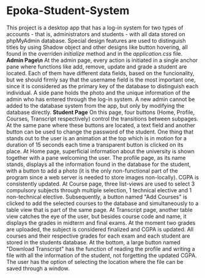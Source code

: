 # Epoka-Student-System
This project is a desktop app that has a log-in system for two types of accounts - that is, administrators and students - with all data stored on phpMyAdmin database.
Special design features are used to distinguish titles by using Shadow object and other designs like button hovering, all found in the overriden *initialize* method and in the *application.css* file.
**Admin Page\n**
At the admin page, every action is initiated in a single anchor pane where functions like add, remove, update and grade a student are located. Each of them have different data fields, based on the funcionality, but we should firmly say that the username field is the most important one, since it is considered as the primary key of the database to distinguish each individual. 
A side pane holds the photo and the unique information of the admin who has entered through the log-in system. A new admin cannot be added to the database system from the app, but only by modifying the database directly.
**Student Page**
On this page, four buttons (Home, Profile, Courses, Transcript respectively) control the transitions between subpages. At the same pane where these buttons are located, a text field and another button can be used to change the password of the student. One thing that stands out to the user is an animation at the top which is in motion for a duration of 15 seconds each time a transparent button is clicked on its place.
At Home page, superficial information about the university is shown together with a pane welcoming the user.
The profile page, as its name stands, displays all the information found in the database for the student, with a button to add a photo (it is the only non-functional part of the program since a web server is needed to store images non-locally). CGPA is consistently updated.
At Course page, three list-views are used to select 3 compulsory subjects through multiple selection, 1 technical elective and 1 non-technical elective. Subsequently, a button named "Add Courses" is clicked to add the selected courses to the database and simultaneously to a table view that is part of the same page.
At Transcript page, another table view catches the eye of the user, but besides course code and name, it displays the grades in midterm and final exams. At the moment two grades are uploaded, the subject is considered finalized and CGPA is updated. All courses and their respective grades for each exam and each student are stored in the students database. At the bottom, a large button named "Download Transcript" has the function of reading the profile and writing a file with all the information of the student, not forgetting the updated CGPA. The user has the option of selecting the location where the file can be saved through a window.
